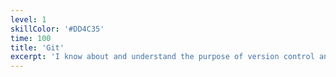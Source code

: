 ```yaml
---
level: 1
skillColor: '#DD4C35'
time: 100
title: 'Git'
excerpt: 'I know about and understand the purpose of version control and it is one of the main things I want to get better at.'
---
```

